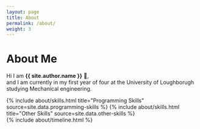 ```yaml
---
layout: page
title: About
permalink: /about/
weight: 3
---
```


# **About Me**

Hi I am **{{ site.author.name }}** :wave:,<br>
and I am currently in my first year of four at the University of Loughborugh studying Mechanical engineering.
<div class="row">
{% include about/skills.html title="Programming Skills" source=site.data.programming-skills %}
{% include about/skills.html title="Other Skills" source=site.data.other-skills %}
</div>

<div class="row">
{% include about/timeline.html %}
</div>
